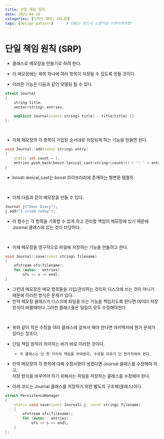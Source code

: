 ```yaml
---
title: 단일 책임 원칙
date: 2023-04-18
categories: [디자인 패턴, SOLID]
tags: [design pattern]		# TAG는 반드시 소문자로 이루어져야함!
---
```



단일 책임 원칙 (SRP)
============

* 클래스로 메모장을 만들기로 하려 한다.

* 이 메모장에는 제목 하나에 여러 항목이 저장될 수 있도록 만들 것이다.

* 이러한 기능은 다음과 같이 모델링 될 수 있다.

```c++
struct Journal
{
    string title;
    vector<string> entries;

    explicit Journal(const string& title) : title{title} {}
};
```

<br>

* 이제 메모장의 각 항목이 기입된 순서대로 저장되게 하는 기능을 만들면 된다.
```c++
void Journal::add(const string& entry)
{
    static int count = 1;
    entries.push_back(boost:lexical_cast<string>(count++) + ": " + entry);
}
```
* boost::lexical_cast는 boost 라이브러리에 존재하는 형변환 템플릿

<br>

* 이제 다음과 같이 메모장을 만들 수 있다.
```c++
Journal j{"Dear Diary"};
j.add("I cried today");
```
* 이 함수는 각 항목을 기록할 수 있게 하고 관리할 책임이 메모장에 있기 때문에 Journal 클래스에 있는 것이 타당하다.

<br>

* 이제 메모장을 영구적으로 파일에 저장하는 기능을 만들려고 한다.
```c++
void Journal::save(const string& filename)
{
    ofstream ofs(filename);
    for (auto& : entries)
        ofs << s << endl;
}
```
* 그런데 메모장은 메모 항목들을 기입/관리하는 것이지 디스크에 쓰는 것이 아니기 때문에 이러한 방식은 문제가 있다.
* 만약 메모장 클래스가 디스크에 파일을 쓰는 기능을 책임지도록 한다면 데이터 저장 방식이 바뀔때마다
그러한 클래스들은 일일이 모두 수정해야한다

<br>

* 위와 같이 작은 수정을 여러 클래스에 걸쳐서 해야 한다면 아키텍처에 뭔가 문제가 있다는 징조다.
* 단일 책임 원칙이 의미하는 바가 바로 이러한 것이다.
  * `각 클래스는 단 한 가지의 책임을 부여받아, 수정할 이유가 단 한가지여야 한다.`

* 만약 메모장의 각 항목에 대해 수정사항이 생겼다면 Journal 클래스를 수정해야 하고,<br>저장 방식을 바꾸어야 하기 위해서는 파일을 저장하는 클래스를 수정해야 한다.

* 아래 코드는 Journal 클래스를 저장하기 위한 별도의 구조체(클래스)이다.
```c++
struct PersistenceManager
{
    static void save(const Journal& j, const string& filename)
    {
        ofstream ofs(filename);
        for (auto& : entries)
            ofs << s << endl;
    }
};
```

